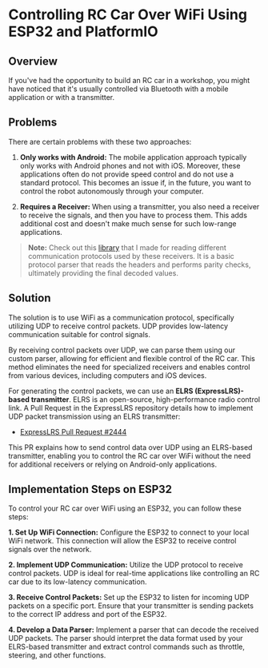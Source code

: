 # Controlling RC Car Over WiFi Using ESP32 and PlatformIO

## Overview

If you've had the opportunity to build an RC car in a workshop, you might have noticed that it's usually controlled via Bluetooth with a mobile application or with a transmitter.

## Problems

There are certain problems with these two approaches:

1. **Only works with Android:** The mobile application approach typically only works with Android phones and not with iOS. Moreover, these applications often do not provide speed control and do not use a standard protocol. This becomes an issue if, in the future, you want to control the robot autonomously through your computer.

2. **Requires a Receiver:** When using a transmitter, you also need a receiver to receive the signals, and then you have to process them. This adds additional cost and doesn't make much sense for such low-range applications.

> **Note:**
> Check out this [library](#) that I made for reading different communication protocols used by these receivers. It is a basic protocol parser that reads the headers and performs parity checks, ultimately providing the final decoded values.

## Solution

The solution is to use WiFi as a communication protocol, specifically utilizing UDP to receive control packets. UDP provides low-latency communication suitable for control signals.

By receiving control packets over UDP, we can parse them using our custom parser, allowing for efficient and flexible control of the RC car. This method eliminates the need for specialized receivers and enables control from various devices, including computers and iOS devices.

For generating the control packets, we can use an **ELRS (ExpressLRS)-based transmitter**. ELRS is an open-source, high-performance radio control link. A Pull Request in the ExpressLRS repository details how to implement UDP packet transmission using an ELRS transmitter:

- [ExpressLRS Pull Request #2444](https://github.com/ExpressLRS/ExpressLRS/pull/2444)

This PR explains how to send control data over UDP using an ELRS-based transmitter, enabling you to control the RC car over WiFi without the need for additional receivers or relying on Android-only applications.

## Implementation Steps on ESP32
To control your RC car over WiFi using an ESP32, you can follow these steps:

**1. Set Up WiFi Connection:** Configure the ESP32 to connect to your local WiFi network. This connection will allow the ESP32 to receive control signals over the network.

**2. Implement UDP Communication:** Utilize the UDP protocol to receive control packets. UDP is ideal for real-time applications like controlling an RC car due to its low-latency communication.

**3. Receive Control Packets:** Set up the ESP32 to listen for incoming UDP packets on a specific port. Ensure that your transmitter is sending packets to the correct IP address and port of the ESP32.

**4. Develop a Data Parser:** Implement a parser that can decode the received UDP packets. The parser should interpret the data format used by your ELRS-based transmitter and extract control commands such as throttle, steering, and other functions.
